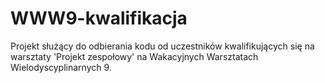 WWW9-kwalifikacja
=================

Projekt służący do odbierania kodu od uczestników kwalifikujących się na warsztaty 'Projekt zespołowy' na Wakacyjnych Warsztatach Wielodyscyplinarnych 9.

